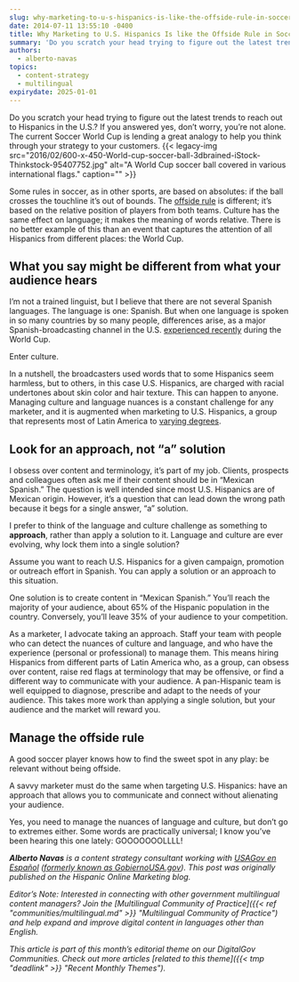 ```yaml
---
slug: why-marketing-to-u-s-hispanics-is-like-the-offside-rule-in-soccer
date: 2014-07-11 13:55:10 -0400
title: Why Marketing to U.S. Hispanics Is like the Offside Rule in Soccer
summary: 'Do you scratch your head trying to figure out the latest trends to reach out to Hispanics in the U.S.? If you answered yes, don&#8217;t worry, you&#8217;re not alone. The current Soccer World Cup is lending a great analogy to help you think through your strategy to your customers. Some rules in soccer, as in'
authors:
  - alberto-navas
topics:
  - content-strategy
  - multilingual
expirydate: 2025-01-01
---
```


Do you scratch your head trying to figure out the latest trends to reach out to Hispanics in the U.S.? If you answered yes, don&#8217;t worry, you&#8217;re not alone. The current Soccer World Cup is lending a great analogy to help you think through your strategy to your customers. {{< legacy-img src="2016/02/600-x-450-World-cup-soccer-ball-3dbrained-iStock-Thinkstock-95407752.jpg" alt="A World Cup soccer ball covered in various international flags." caption="" >}} 

Some rules in soccer, as in other sports, are based on absolutes: if the ball crosses the touchline it’s out of bounds. The [offside rule](http://en.wikipedia.org/wiki/Offside_%28association_football%29) is different; it’s based on the relative position of players from both teams. Culture has the same effect on language; it makes the meaning of words relative. There is no better example of this than an event that captures the attention of all Hispanics from different places: the World Cup.

## What you say might be different from what your audience hears

I’m not a trained linguist, but I believe that there are not several Spanish languages. The language is one: Spanish. But when one language is spoken in so many countries by so many people, differences arise, as a major Spanish-broadcasting channel in the U.S. [experienced recently](http://www.pri.org/stories/2014-06-20/univisions-world-cup-spanish-commentary-has-surprised-some-latinos) during the World Cup.

Enter culture.

In a nutshell, the broadcasters used words that to some Hispanics seem harmless, but to others, in this case U.S. Hispanics, are charged with racial undertones about skin color and hair texture. This can happen to anyone. Managing culture and language nuances is a constant challenge for any marketer, and it is augmented when marketing to U.S. Hispanics, a group that represents most of Latin America to [varying degrees](http://www.pewhispanic.org/2013/06/19/diverse-origins-the-nations-14-largest-hispanic-origin-groups/).

## Look for an approach, not “a” solution

I obsess over content and terminology, it’s part of my job. Clients, prospects and colleagues often ask me if their content should be in “Mexican Spanish.” The question is well intended since most U.S. Hispanics are of Mexican origin. However, it’s a question that can lead down the wrong path because it begs for a single answer, “a” solution.

I prefer to think of the language and culture challenge as something to **approach**, rather than apply a solution to it. Language and culture are ever evolving, why lock them into a single solution?

Assume you want to reach U.S. Hispanics for a given campaign, promotion or outreach effort in Spanish. You can apply a solution or an approach to this situation.

One solution is to create content in “Mexican Spanish.” You’ll reach the majority of your audience, about 65% of the Hispanic population in the country. Conversely, you’ll leave 35% of your audience to your competition.

As a marketer, I advocate taking an approach. Staff your team with people who can detect the nuances of culture and language, and who have the experience (personal or professional) to manage them. This means hiring Hispanics from different parts of Latin America who, as a group, can obsess over content, raise red flags at terminology that may be offensive, or find a different way to communicate with your audience. A pan-Hispanic team is well equipped to diagnose, prescribe and adapt to the needs of your audience. This takes more work than applying a single solution, but your audience and the market will reward you.

## Manage the offside rule

A good soccer player knows how to find the sweet spot in any play: be relevant without being offside.

A savvy marketer must do the same when targeting U.S. Hispanics: have an approach that allows you to communicate and connect without alienating your audience.

Yes, you need to manage the nuances of language and culture, but don’t go to extremes either. Some words are practically universal; I know you&#8217;ve been hearing this one lately: GOOOOOOOLLLL! 

_**Alberto Navas** is a content strategy consultant working with [USAGov en Espa&#241;ol](https://www.usa.gov/espanol/) (<span style="text-decoration: underline;">formerly known as GobiernoUSA.gov</span>). This post was originally published on the Hispanic Online Marketing blog._ 

_Editor&#8217;s Note: Interested in connecting with other government multilingual content managers? Join the [Multilingual Community of Practice]({{< ref "communities/multilingual.md" >}} "Multilingual Community of Practice") and help expand and improve digital content in languages other than English._ 

_This article is part of this month&#8217;s editorial theme on our DigitalGov Communities. Check out more articles [related to this theme]({{< tmp "deadlink" >}} "Recent Monthly Themes")._
